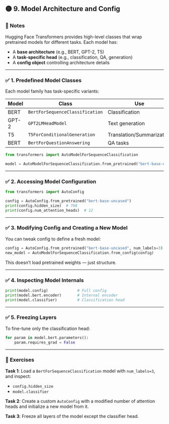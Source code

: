 

## 🟡 **9. Model Architecture and Config**

### 📘 Notes

Hugging Face Transformers provides high-level classes that wrap pretrained models for different tasks. Each model has:

* A **base architecture** (e.g., BERT, GPT-2, T5)
* A **task-specific head** (e.g., classification, QA, generation)
* A **config object** controlling architecture details

---

### ✅ 1. **Predefined Model Classes**

Each model family has task-specific variants:

| Model | Class                           | Use                       |
| ----- | ------------------------------- | ------------------------- |
| BERT  | `BertForSequenceClassification` | Classification            |
| GPT-2 | `GPT2LMHeadModel`               | Text generation           |
| T5    | `T5ForConditionalGeneration`    | Translation/Summarization |
| BERT  | `BertForQuestionAnswering`      | QA tasks                  |

```python
from transformers import AutoModelForSequenceClassification

model = AutoModelForSequenceClassification.from_pretrained("bert-base-uncased", num_labels=2)
```

---

### ✅ 2. **Accessing Model Configuration**

```python
from transformers import AutoConfig

config = AutoConfig.from_pretrained("bert-base-uncased")
print(config.hidden_size)  # 768
print(config.num_attention_heads)  # 12
```

---

### ✅ 3. **Modifying Config and Creating a New Model**

You can tweak config to define a fresh model:

```python
config = AutoConfig.from_pretrained("bert-base-uncased", num_labels=3)
new_model = AutoModelForSequenceClassification.from_config(config)
```

This doesn’t load pretrained weights — just structure.

---

### ✅ 4. **Inspecting Model Internals**

```python
print(model.config)             # Full config
print(model.bert.encoder)       # Internal encoder
print(model.classifier)         # Classification head
```

---

### ✅ 5. **Freezing Layers**

To fine-tune only the classification head:

```python
for param in model.bert.parameters():
    param.requires_grad = False
```

---

### 🧠 Exercises

**Task 1**: Load a `BertForSequenceClassification` model with `num_labels=3`, and inspect:

* `config.hidden_size`
* `model.classifier`

**Task 2**: Create a custom `AutoConfig` with a modified number of attention heads and initialize a new model from it.

**Task 3**: Freeze all layers of the model except the classifier head.

